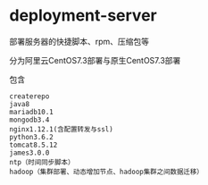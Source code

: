 # deployment-server


部署服务器的快捷脚本、rpm、压缩包等

分为阿里云CentOS7.3部署与原生CentOS7.3部署

包含

	createrepo
	java8
	mariadb10.1
	mongodb3.4
	nginx1.12.1(含配置转发与ssl)
	python3.6.2
	tomcat8.5.12
	james3.0.0
	ntp（时间同步脚本）
	hadoop（集群部署、动态增加节点、hadoop集群之间数据迁移）